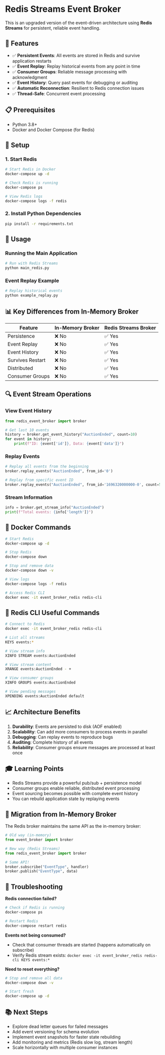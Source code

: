 # Redis Streams Event Broker

This is an upgraded version of the event-driven architecture using **Redis Streams** for persistent, reliable event handling.

## 🚀 Features

- ✅ **Persistent Events**: All events are stored in Redis and survive application restarts
- ✅ **Event Replay**: Replay historical events from any point in time
- ✅ **Consumer Groups**: Reliable message processing with acknowledgment
- ✅ **Event History**: Query past events for debugging or auditing
- ✅ **Automatic Reconnection**: Resilient to Redis connection issues
- ✅ **Thread-Safe**: Concurrent event processing

## 📋 Prerequisites

- Python 3.8+
- Docker and Docker Compose (for Redis)

## 🔧 Setup

### 1. Start Redis

```bash
# Start Redis in Docker
docker-compose up -d

# Check Redis is running
docker-compose ps

# View Redis logs
docker-compose logs -f redis
```

### 2. Install Python Dependencies

```bash
pip install -r requirements.txt
```

## 🎯 Usage

### Running the Main Application

```bash
# Run with Redis Streams
python main_redis.py
```

### Event Replay Example

```bash
# Replay historical events
python example_replay.py
```

## 📊 Key Differences from In-Memory Broker

| Feature | In-Memory Broker | Redis Streams Broker |
|---------|-----------------|---------------------|
| Persistence | ❌ No | ✅ Yes |
| Event Replay | ❌ No | ✅ Yes |
| Event History | ❌ No | ✅ Yes |
| Survives Restart | ❌ No | ✅ Yes |
| Distributed | ❌ No | ✅ Yes |
| Consumer Groups | ❌ No | ✅ Yes |

## 🔍 Event Stream Operations

### View Event History

```python
from redis_event_broker import broker

# Get last 10 events
history = broker.get_event_history("AuctionEnded", count=10)
for event in history:
    print(f"ID: {event['id']}, Data: {event['data']}")
```

### Replay Events

```python
# Replay all events from the beginning
broker.replay_events("AuctionEnded", from_id='0')

# Replay from specific event ID
broker.replay_events("AuctionEnded", from_id='1696320000000-0', count=5)
```

### Stream Information

```python
info = broker.get_stream_info("AuctionEnded")
print(f"Total events: {info['length']}")
```

## 🐳 Docker Commands

```bash
# Start Redis
docker-compose up -d

# Stop Redis
docker-compose down

# Stop and remove data
docker-compose down -v

# View logs
docker-compose logs -f redis

# Access Redis CLI
docker exec -it event_broker_redis redis-cli
```

## 🔧 Redis CLI Useful Commands

```bash
# Connect to Redis
docker exec -it event_broker_redis redis-cli

# List all streams
KEYS events:*

# View stream info
XINFO STREAM events:AuctionEnded

# View stream content
XRANGE events:AuctionEnded - +

# View consumer groups
XINFO GROUPS events:AuctionEnded

# View pending messages
XPENDING events:AuctionEnded default
```

## 📈 Architecture Benefits

1. **Durability**: Events are persisted to disk (AOF enabled)
2. **Scalability**: Can add more consumers to process events in parallel
3. **Debugging**: Can replay events to reproduce bugs
4. **Auditing**: Complete history of all events
5. **Reliability**: Consumer groups ensure messages are processed at least once

## 🎓 Learning Points

- Redis Streams provide a powerful pub/sub + persistence model
- Consumer groups enable reliable, distributed event processing
- Event sourcing becomes possible with complete event history
- You can rebuild application state by replaying events

## 🔄 Migration from In-Memory Broker

The Redis broker maintains the same API as the in-memory broker:

```python
# Old way (in-memory)
from event_broker import broker

# New way (Redis Streams)
from redis_event_broker import broker

# Same API!
broker.subscribe("EventType", handler)
broker.publish("EventType", data)
```

## 🚨 Troubleshooting

**Redis connection failed?**
```bash
# Check if Redis is running
docker-compose ps

# Restart Redis
docker-compose restart redis
```

**Events not being consumed?**
- Check that consumer threads are started (happens automatically on subscribe)
- Verify Redis stream exists: `docker exec -it event_broker_redis redis-cli KEYS events:*`

**Need to reset everything?**
```bash
# Stop and remove all data
docker-compose down -v

# Start fresh
docker-compose up -d
```

## 📚 Next Steps

- Explore dead letter queues for failed messages
- Add event versioning for schema evolution
- Implement event snapshots for faster state rebuilding
- Add monitoring and metrics (Redis slow log, stream length)
- Scale horizontally with multiple consumer instances
